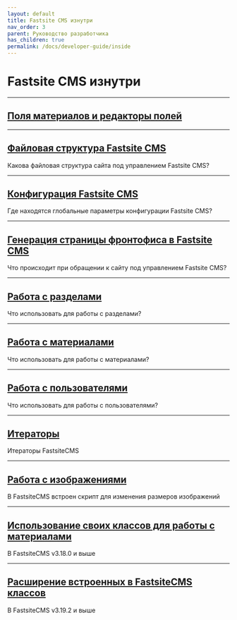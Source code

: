 ```yaml
---
layout: default
title: Fastsite CMS изнутри
nav_order: 3
parent: Руководство разработчика
has_children: true
permalink: /docs/developer-guide/inside
---
```


# Fastsite CMS изнутри

---

## [Поля материалов и редакторы полей]({{site.baseurl}}/docs/developer-guide/inside/fields.html)

---

## [Файловая структура Fastsite CMS]({{site.baseurl}}/docs/developer-guide/inside/file.html)

Какова файловая структура сайта под управлением Fastsite CMS?

---

## [Конфигурация Fastsite CMS]({{site.baseurl}}/docs/developer-guide/inside/config.html)

Где находятся глобальные параметры конфигурации Fastsite CMS?

---

## [Генерация страницы фронтофиса в Fastsite CMS]({{site.baseurl}}/docs/developer-guide/inside/front-office.html)

Что происходит при обращении к сайту под управлением Fastsite CMS?

---

## [Работа с разделами]({{site.baseurl}}/docs/developer-guide/inside/sections.html)

Что использовать для работы с разделами?

---

## [Работа с материалами]({{site.baseurl}}/docs/developer-guide/inside/content.html)

Что использовать для работы с материалами?

---

## [Работа с пользователями]({{site.baseurl}}/docs/developer-guide/inside/users.html)

Что использовать для работы с пользователями?

---

## [Итераторы]({{site.baseurl}}/docs/developer-guide/inside/iterator.html)

Итераторы FastsiteCMS

---

## [Работа с изображениями]({{site.baseurl}}/docs/developer-guide/inside/img.html)

В FastsiteCMS встроен скрипт для изменения размеров изображений

---

## [Использование своих классов для работы с материалами]({{site.baseurl}}/docs/developer-guide/inside/mine.html)

В FastsiteCMS v3.18.0 и выше

---

## [Расширение встроенных в FastsiteCMS классов]({{site.baseurl}}/docs/developer-guide/inside/extension.html)

В FastsiteCMS v3.19.2 и выше
